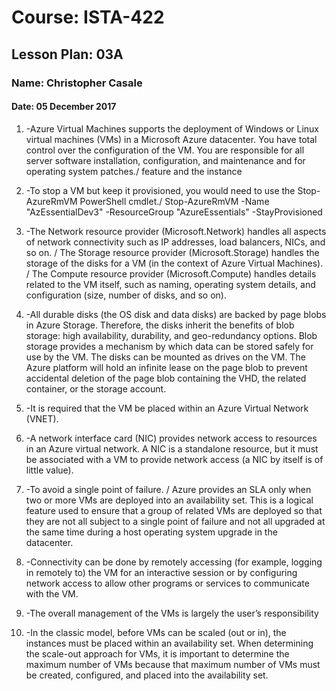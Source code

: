 # Course: ISTA-422
## Lesson Plan: 03A
### Name: Christopher Casale
#### Date: 05 December 2017

1. 	-Azure Virtual Machines supports the deployment of Windows or Linux virtual machines (VMs) in a Microsoft Azure datacenter. You have total control over the configuration of the VM. You are responsible for all server software installation, configuration, and maintenance and for operating system patches./ feature and the instance

1. 	-To stop a VM but keep it provisioned, you would need to use the Stop-AzureRmVM PowerShell cmdlet./ Stop-AzureRmVM -Name "AzEssentialDev3" -ResourceGroup "AzureEssentials" -StayProvisioned

1. 	-The Network resource provider (Microsoft.Network) handles all aspects of network connectivity such as IP addresses, load balancers, NICs, and so on. / The Storage resource provider (Microsoft.Storage) handles the storage of the disks for a VM (in the context of Azure Virtual Machines). / The Compute resource provider (Microsoft.Compute) handles details related to the VM itself, such as naming, operating system details, and configuration (size, number of disks, and so on).

1. 	-All durable disks (the OS disk and data disks) are backed by page blobs in Azure Storage. Therefore, the disks inherit the benefits of blob storage: high availability, durability, and geo-redundancy options. Blob storage provides a mechanism by which data can be stored safely for use by the VM. The disks can be mounted as drives on the VM. The Azure platform will hold an infinite lease on the page blob to prevent accidental deletion of the page blob containing the VHD, the related container, or the storage account.

1. 	-It is required that the VM be placed within an Azure Virtual Network (VNET).

1. 	-A network interface card (NIC) provides network access to resources in an Azure virtual network. A NIC is a standalone resource, but it must be associated with a VM to provide network access (a NIC by itself is of little value).

1. 	-To avoid a single point of failure. / Azure provides an SLA only when two or more VMs are deployed into an availability set. This is a logical feature used to ensure that a group of related VMs are deployed so that they are not all subject to a single point of failure and not all upgraded at the same time during a host operating system upgrade in the datacenter.

1. 	-Connectivity can be done by remotely accessing (for example, logging in remotely to) the VM for an interactive session or by configuring network access to allow other programs or services to communicate with the VM.

1. 	-The overall management of the VMs is largely the user’s responsibility

1. 	-In the classic model, before VMs can be scaled (out or in), the instances must be placed within an availability set. When determining the scale-out approach for VMs, it is important to determine the maximum number of VMs because that maximum number of VMs must be created, configured, and placed into the availability set.